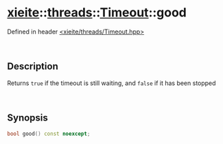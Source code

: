 # [xieite](../../xieite.md)\:\:[threads](../../threads.md)\:\:[Timeout](../Timeout.md)\:\:good
Defined in header [<xieite/threads/Timeout.hpp>](../../../include/xieite/threads/Timeout.hpp)

&nbsp;

## Description
Returns `true` if the timeout is still waiting, and `false` if it has been stopped

&nbsp;

## Synopsis
```cpp
bool good() const noexcept;
```
